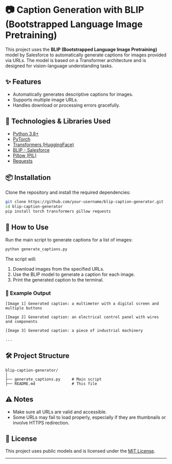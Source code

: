 # 📷 Caption Generation with BLIP (Bootstrapped Language Image Pretraining)

This project uses the **BLIP (Bootstrapped Language Image Pretraining)** model by Salesforce to automatically generate captions for images provided via URLs. The model is based on a Transformer architecture and is designed for vision-language understanding tasks.

## ✨ Features

* Automatically generates descriptive captions for images.
* Supports multiple image URLs.
* Handles download or processing errors gracefully.

## 🧰 Technologies & Libraries Used

* [Python 3.8+](https://www.python.org/)
* [PyTorch](https://pytorch.org/)
* [Transformers (HuggingFace)](https://huggingface.co/docs/transformers/)
* [BLIP - Salesforce](https://huggingface.co/Salesforce/blip-image-captioning-base)
* [Pillow (PIL)](https://python-pillow.org/)
* [Requests](https://pypi.org/project/requests/)

## 📦 Installation

Clone the repository and install the required dependencies:

```bash
git clone https://github.com/your-username/blip-caption-generator.git
cd blip-caption-generator
pip install torch transformers pillow requests
```

## 🚀 How to Use

Run the main script to generate captions for a list of images:

```bash
python generate_captions.py
```

The script will:

1. Download images from the specified URLs.
2. Use the BLIP model to generate a caption for each image.
3. Print the generated caption to the terminal.

### 📝 Example Output

```
[Image 1] Generated caption: a multimeter with a digital screen and multiple buttons

[Image 2] Generated caption: an electrical control panel with wires and components

[Image 3] Generated caption: a piece of industrial machinery

...
```

## 🛠️ Project Structure

```
blip-caption-generator/
│
├── generate_captions.py     # Main script
├── README.md                # This file
```

## ⚠️ Notes

* Make sure all URLs are valid and accessible.
* Some URLs may fail to load properly, especially if they are thumbnails or involve HTTPS redirection.

## 📄 License

This project uses public models and is licensed under the [MIT License](LICENSE).

---

